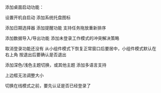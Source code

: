 添加桌面启动功能：

设置开机自启动
添加系统托盘图标

添加日期选择器
添加提醒功能
支持任务拖放重新排序

添加数据导入/导出功能
添加未登录工作模式的冲突解决策略

取消登录功能还没有
从小组件模式下恢复正常窗口后要居中，小组件模式默认在右上角
按退出后要确认是否退出

添加深色/浅色主题切换，或其他主题
添加多语言支持


上边框无法调整大小

切换在线模式之前，要先认证是否已经登录了




